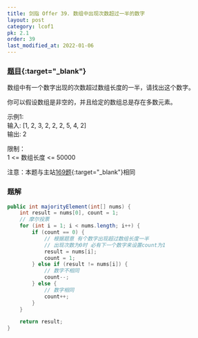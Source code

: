 ```yaml
---
title: 剑指 Offer 39. 数组中出现次数超过一半的数字
layout: post
category: lcof1
pk: 2.1
order: 39
last_modified_at: 2022-01-06
---
```


### [题目](https://leetcode-cn.com/problems/shu-zu-zhong-chu-xian-ci-shu-chao-guo-yi-ban-de-shu-zi-lcof/){:target="_blank"}

数组中有一个数字出现的次数超过数组长度的一半，请找出这个数字。

你可以假设数组是非空的，并且给定的数组总是存在多数元素。

示例1:  
输入: [1, 2, 3, 2, 2, 2, 5, 4, 2]  
输出: 2

限制：  
1 <= 数组长度 <= 50000

注意：本题与主站[169题](https://leetcode-cn.com/problems/majority-element/){:target="_blank"}相同

### 题解

```java
public int majorityElement(int[] nums) {
    int result = nums[0], count = 1;
    // 摩尔投票
    for (int i = 1; i < nums.length; i++) {
        if (count == 0) {
            // 根据题意 有个数字出现超过数组长度一半
            // 出现次数为0时 必有下一个数字来设置count为1
            result = nums[i];
            count = 1;
        } else if (result != nums[i]) {
            // 数字不相同
            count--;
        } else {
            // 数字相同
            count++;
        }
    }

    return result;
}
```